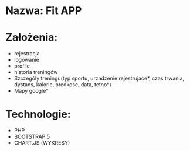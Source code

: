 # Nazwa: Fit APP

# Założenia: 

- rejestracja
- logowanie
- profile
- historia treningów
- Szczegóły treningu(typ sportu, urzadzenie rejestrujace*, czas trwania, dystans, kalorie, predkosc, data, tetno*)
- Mapy google*

# Technologie:

- PHP
- BOOTSTRAP 5
- CHART.JS (WYKRESY)
